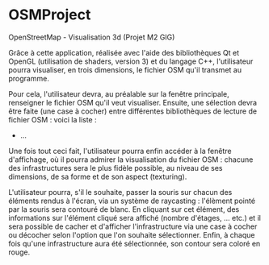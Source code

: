 # OSMProject
OpenStreetMap - Visualisation 3d (Projet M2 GIG)

Grâce à cette application, réalisée avec l'aide des bibliothèques Qt et OpenGL (utilisation de shaders, version 3) et du langage C++, l'utilisateur pourra visualiser, en trois dimensions, le fichier OSM qu'il transmet au programme.

Pour cela, l'utilisateur devra, au préalable sur la fenêtre principale, renseigner le fichier OSM qu'il veut visualiser. Ensuite, une sélection devra être faite (une case à cocher) entre différentes bibliothèques de lecture de fichier OSM : voici la liste :

- ...

Une fois tout ceci fait, l'utilisateur pourra enfin accéder à la fenêtre d'affichage, où il pourra admirer la visualisation du fichier OSM : chacune des infrastructures sera le plus fidèle possible, au niveau de ses dimensions, de sa forme et de son aspect (texturing).

L'utilisateur pourra, s'il le souhaite, passer la souris sur chacun des éléments rendus à l'écran, via un système de raycasting : l'élèment pointé par la souris sera contouré de blanc. En cliquant sur cet élément, des informations sur l'élément cliqué sera affiché (nombre d'étages, ... etc.) et il sera possible de cacher et d'afficher l'infrastructure via une case à cocher ou décocher selon l'option que l'on souhaite sélectionner. Enfin, à chaque fois qu'une infrastructure aura été sélectionnée, son contour sera coloré en rouge.
